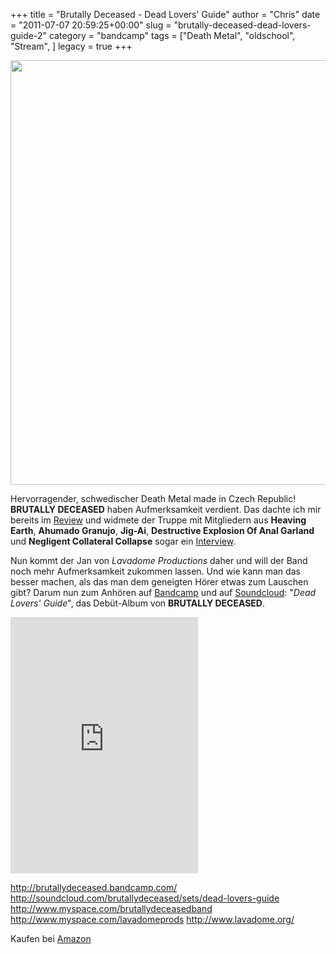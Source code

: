 +++
title = "Brutally Deceased - Dead Lovers' Guide"
author = "Chris"
date = "2011-07-07 20:59:25+00:00"
slug = "brutally-deceased-dead-lovers-guide-2"
category = "bandcamp"
tags = ["Death Metal", "oldschool", "Stream", ]
legacy = true
+++

<img class="alignnone size-full wp-image-6243" title="Brutally Deceased - Dead Lovers' Guide" src="images//2011/07/Brutally-Deceased-Dead-Lovers-Guide.jpg" alt="" width="680" height="679" />

Hervorragender, schwedischer Death Metal made in Czech Republic! **BRUTALLY DECEASED** haben Aufmerksamkeit verdient. Das dachte ich mir bereits im <a href="http://necroslaughter.de/2011/01/brutally-deceased-dead-lovers-guide/">Review</a> und widmete der Truppe mit Mitgliedern aus **Heaving Earth**, **Ahumado Granujo**, **Jig-Ai**, **Destructive Explosion Of Anal Garland** und **Negligent Collateral Collapse** sogar ein <a href="http://necroslaughter.de/2011/03/brutally-deceased-death-lovers-from-czech-republic/">Interview</a>.

Nun kommt der Jan von _Lavadome Productions_ daher und will der Band noch mehr Aufmerksamkeit zukommen lassen. Und wie kann man das besser machen, als das man dem geneigten Hörer etwas zum Lauschen gibt? Darum nun zum Anhören auf <a href="http://brutallydeceased.bandcamp.com/">Bandcamp</a> und auf <a href="http://soundcloud.com/brutallydeceased/sets/dead-lovers-guide">Soundcloud</a>: "_Dead Lovers' Guide_", das Debüt-Album von **BRUTALLY DECEASED**.

<iframe style="position: relative; display: block; width: 300px; height: 410px;" src="http://bandcamp.com/EmbeddedPlayer/v=2/album=4285221321/size=grande3/bgcol=000000/linkcol=AA0000/" width="300" height="410" frameborder="0"><a href="http://brutallydeceased.bandcamp.com/album/dead-lovers-guide">Dead Lovers' Guide by Brutally Deceased</a></iframe>

<a href="http://brutallydeceased.bandcamp.com/">http://brutallydeceased.bandcamp.com/</a>
<a href="http://soundcloud.com/brutallydeceased/sets/dead-lovers-guide">http://soundcloud.com/brutallydeceased/sets/dead-lovers-guide</a>
<a href="http://www.myspace.com/brutallydeceasedband">http://www.myspace.com/brutallydeceasedband</a>
<a href="http://www.myspace.com/lavadomeprods">http://www.myspace.com/lavadomeprods</a>
<a href="http://www.lavadome.org/">http://www.lavadome.org/</a>

Kaufen bei <a href="http://www.amazon.de/gp/product/B004JAKSSG/ref=as_li_ss_tl?ie=UTF8&amp;tag=necroslwebzin-21&amp;linkCode=as2&amp;camp=1638&amp;creative=19454&amp;creativeASIN=B004JAKSSG">Amazon</a><img style="border: none !important; margin: 0px !important;" src="http://www.assoc-amazon.de/e/ir?t=&amp;l=as2&amp;o=3&amp;a=B004JAKSSG" alt="" width="1" height="1" border="0" />
